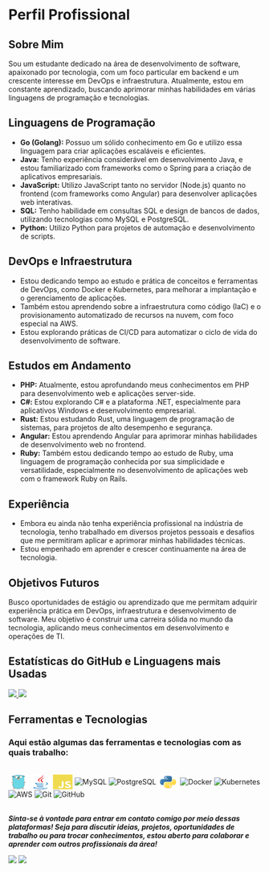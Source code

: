 # Perfil Profissional

## Sobre Mim
Sou um estudante dedicado na área de desenvolvimento de software, apaixonado por tecnologia, com um foco particular em backend e um crescente interesse em DevOps e infraestrutura. Atualmente, estou em constante aprendizado, buscando aprimorar minhas habilidades em várias linguagens de programação e tecnologias.

## Linguagens de Programação
- **Go (Golang):** Possuo um sólido conhecimento em Go e utilizo essa linguagem para criar aplicações escaláveis e eficientes.
- **Java:** Tenho experiência considerável em desenvolvimento Java, e estou familiarizado com frameworks como o Spring para a criação de aplicativos empresariais.
- **JavaScript:** Utilizo JavaScript tanto no servidor (Node.js) quanto no frontend (com frameworks como Angular) para desenvolver aplicações web interativas.
- **SQL:** Tenho habilidade em consultas SQL e design de bancos de dados, utilizando tecnologias como MySQL e PostgreSQL.
- **Python:** Utilizo Python para projetos de automação e desenvolvimento de scripts.

## DevOps e Infraestrutura
- Estou dedicando tempo ao estudo e prática de conceitos e ferramentas de DevOps, como Docker e Kubernetes, para melhorar a implantação e o gerenciamento de aplicações.
- Também estou aprendendo sobre a infraestrutura como código (IaC) e o provisionamento automatizado de recursos na nuvem, com foco especial na AWS.
- Estou explorando práticas de CI/CD para automatizar o ciclo de vida do desenvolvimento de software.

## Estudos em Andamento
- **PHP:** Atualmente, estou aprofundando meus conhecimentos em PHP para desenvolvimento web e aplicações server-side.
- **C#:** Estou explorando C# e a plataforma .NET, especialmente para aplicativos Windows e desenvolvimento empresarial.
- **Rust:** Estou estudando Rust, uma linguagem de programação de sistemas, para projetos de alto desempenho e segurança.
- **Angular:** Estou aprendendo Angular para aprimorar minhas habilidades de desenvolvimento web no frontend.
- **Ruby:** Também estou dedicando tempo ao estudo de Ruby, uma linguagem de programação conhecida por sua simplicidade e versatilidade, especialmente no desenvolvimento de aplicações web com o framework Ruby on Rails.

## Experiência
- Embora eu ainda não tenha experiência profissional na indústria de tecnologia, tenho trabalhado em diversos projetos pessoais e desafios que me permitiram aplicar e aprimorar minhas habilidades técnicas.
- Estou empenhado em aprender e crescer continuamente na área de tecnologia.

## Objetivos Futuros
Busco oportunidades de estágio ou aprendizado que me permitam adquirir experiência prática em DevOps, infraestrutura e desenvolvimento de software. Meu objetivo é construir uma carreira sólida no mundo da tecnologia, aplicando meus conhecimentos em desenvolvimento e operações de TI.

## Estatísticas do GitHub e Linguagens mais Usadas
<div>
  <a href="https://github.com/andredimitrin">
    <img height="180em" src="https://github-readme-stats.vercel.app/api?username=andredimitrin&show_icons=true&theme=onedark&include_all_commits=true&count_private=true"/>
    <img height="180em" src="https://github-readme-stats.vercel.app/api/top-langs/?username=andredimitrin&layout=compact&langs_count=7&theme=onedark"/>
  </a>
</div>

## Ferramentas e Tecnologias
### Aqui estão algumas das ferramentas e tecnologias com as quais trabalho:

<div style="display: inline_block"><br>
  <img align="center" alt="Go" height="30" width="40" src="https://raw.githubusercontent.com/devicons/devicon/master/icons/go/go-original.svg">
  <img align="center" alt="Java" height="30" width="40" src="https://raw.githubusercontent.com/devicons/devicon/master/icons/java/java-original.svg">
  <img align="center" alt="JavaScript" height="30" width="40" src="https://raw.githubusercontent.com/devicons/devicon/master/icons/javascript/javascript-plain.svg">
  <img align="center" alt="MySQL" height="30" width="40" src="https://cdn.jsdelivr.net/gh/devicons/devicon/icons/mysql/mysql-original-wordmark.svg">
  <img align="center" alt="PostgreSQL" height="30" width="40" src="https://cdn.jsdelivr.net/gh/devicons/devicon/icons/postgresql/postgresql-original-wordmark.svg">
  <img align="center" alt="Python" height="30" width="40" src="https://raw.githubusercontent.com/devicons/devicon/master/icons/python/python-original.svg">
  <img align="center" alt="Docker" height="30" width="40" src="https://cdn.jsdelivr.net/gh/devicons/devicon/icons/docker/docker-original.svg" />
  <img align="center" alt="Kubernetes" height="30" width="40" src="https://cdn.jsdelivr.net/gh/devicons/devicon/icons/kubernetes/kubernetes-plain.svg" />
  <img align="center" alt="AWS" height="30" width="40" src="https://cdn.jsdelivr.net/gh/devicons/devicon/icons/amazonwebservices/amazonwebservices-original.svg" />
  <img align="center" alt="Git" height="30" width="40" src="https://cdn.jsdelivr.net/gh/devicons/devicon/icons/git/git-original.svg" />
  <img align="center" alt="GitHub" height="30" width="40" src="https://cdn.jsdelivr.net/gh/devicons/devicon/icons/github/github-original.svg" />
</div>
   
<br>
   
<p><strong><em>Sinta-se à vontade para entrar em contato comigo por meio dessas plataformas! Seja para discutir ideias, projetos, oportunidades de trabalho ou para trocar conhecimentos, estou aberto para colaborar e aprender com outros profissionais da área!</em></strong></p>

<div>
  <a href="https://www.linkedin.com/in/andr%C3%A9-eduardo-dimitrin-andrade-8401a51a6/" target="_blank"><img src="https://img.shields.io/badge/LinkedIn-0077B5?style=for-the-badge&logo=linkedin&logoColor=white" target="_blank"></a>
  <a href="mailto:andre.ed.dimitrin@gmail.com"><img src="https://img.shields.io/badge/Gmail-D14836?style=for-the-badge&logo=gmail&logoColor=white" target="_blank"></a>
</div>
